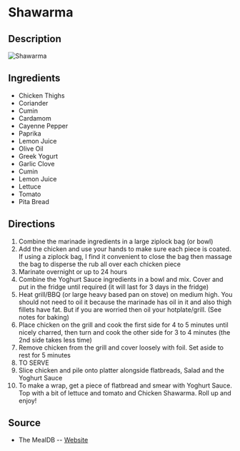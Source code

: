 # Shawarma

## Description
![Shawarma](https://www.themealdb.com/images/media/meals/kcv6hj1598733479.jpg "Shawarma")

## Ingredients
- Chicken Thighs
- Coriander
- Cumin
- Cardamom
- Cayenne Pepper
- Paprika
- Lemon Juice
- Olive Oil
- Greek Yogurt
- Garlic Clove
- Cumin
- Lemon Juice
- Lettuce
- Tomato
- Pita Bread

## Directions
1. Combine the marinade ingredients in a large ziplock bag (or bowl)
2. Add the chicken and use your hands to make sure each piece is coated. If using a ziplock bag, I find it convenient to close the bag then massage the bag to disperse the rub all over each chicken piece
3. Marinate overnight or up to 24 hours
4. Combine the Yoghurt Sauce ingredients in a bowl and mix. Cover and put in the fridge until required (it will last for 3 days in the fridge)
5. Heat grill/BBQ (or large heavy based pan on stove) on medium high. You should not need to oil it because the marinade has oil in it and also thigh fillets have fat. But if you are worried then oil your hotplate/grill. (See notes for baking)
6. Place chicken on the grill and cook the first side for 4 to 5 minutes until nicely charred, then turn and cook the other side for 3 to 4 minutes (the 2nd side takes less time)
7. Remove chicken from the grill and cover loosely with foil. Set aside to rest for 5 minutes
8. TO SERVE
9. Slice chicken and pile onto platter alongside flatbreads, Salad and the Yoghurt Sauce
10. To make a wrap, get a piece of flatbread and smear with Yoghurt Sauce. Top with a bit of lettuce and tomato and Chicken Shawarma. Roll up and enjoy!

## Source

- The MealDB -- [Website](https://themealdb.com/)
